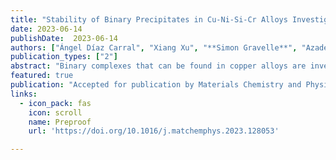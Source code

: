```yaml
---
title: "Stability of Binary Precipitates in Cu-Ni-Si-Cr Alloys Investigated Through Active Learning"
date: 2023-06-14
publishDate:  2023-06-14
authors: ["Ángel Díaz Carral", "Xiang Xu", "**Simon Gravelle**", "Azade YazdanYar", "Siegfried Schmauder", "Maria Fyta"]
publication_types: ["2"]
abstract: "Binary complexes that can be found in copper alloys are investigated in this work through a combination of computer simulations and machine learning. Copper alloys are made of a copper matrix and a combination of single alloying elements in n-ary forms.  Due to the coexistence of different types of phases in this matrix, complex regions exist for which information on their precise atomistic structure is missing. In order to uncover such information, we apply active learning  and generate moment tensor potentials. This development is based on quantum-mechanical calculations. This approach allows the on-the-fly relaxation of many thousands of potentially novel candidates and check their stability. The ground-state energy of these structures is used to build active learning-generated convex hulls, which are in turn being compared to those from the simulations and the AFLOW database. This procedure provides an insight to additional new stable copper alloy relevant binary complexes. Here, in view of  Cu-Ni-Si-Cr alloys, the  binary complexes Cu-Si, Ni-Si, Cr-Si, Cr-Ni, Cu-Ni, and Cu-Cr have been investigated. Their stability and the identification of novel stable candidates are discussed based on energetic arguments and the analysis of the respective phonon dispersion. The pipeline followed in this work is able to successfully predict binary phases in Cu-Ni-Si-Cr alloys, specifically for the Cu-Si, Ni-Si, Cr-Ni and Cu-Ni complexes, and to extend the already reported structures in the AFLOW library. In the end, we show the applicability of a predicted Cu-Si stable phase and the developed machine learned potentials at the larger scale of atomistic simulations for the calculation of their mechanical properties and melting behavior. This work provides a computationally efficient framework for material structure prediction and calculation of their properties at a quantum-mechanical accuracy. "
featured: true
publication: "Accepted for publication by Materials Chemistry and Physics"
links:
  - icon_pack: fas
    icon: scroll
    name: Preproof
    url: 'https://doi.org/10.1016/j.matchemphys.2023.128053'

---
```


